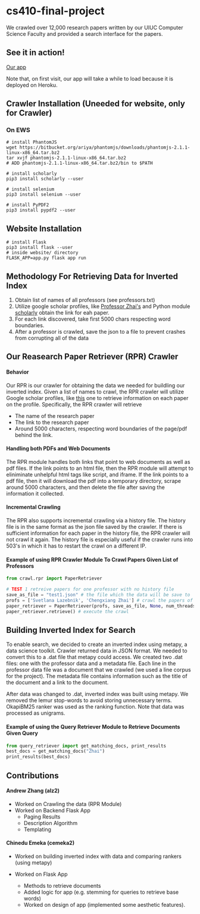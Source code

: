 # cs410-final-project
We crawled over 12,000 research papers written by our UIUC Computer Science Faculty and provided a search interface for the papers.

## See it in action!
[Our app](https://whispering-reef-85517.herokuapp.com/)

Note that, on first visit, our app will take a while to load because it is deployed on Heroku.

## Crawler Installation (Uneeded for website, only for Crawler)

### On EWS
```
# install PhantomJS
wget https://bitbucket.org/ariya/phantomjs/downloads/phantomjs-2.1.1-linux-x86_64.tar.bz2
tar xvjf phantomjs-2.1.1-linux-x86_64.tar.bz2
# ADD phantomjs-2.1.1-linux-x86_64.tar.bz2/bin to $PATH

# install scholarly
pip3 install scholarly --user

# install selenium
pip3 install selenium --user

# install PyPDF2
pip3 install pypdf2 --user
```

## Website Installation
```
# install Flask
pip3 install flask --user
# inside website/ directory
FLASK_APP=app.py flask app run
```

## Methodology For Retrieving Data for Inverted Index
1) Obtain list of names of all professors (see professors.txt)
2) Utilize google scholar profiles, like [Professor Zhai's](https://scholar.google.com/citations?user=YU-baPIAAAAJ&hl=en&oi=ao) and Python module [scholarly](https://pypi.python.org/pypi/scholarly/0.2.3) obtain the link for eah paper.
3) For each link discovered, take first 5000 chars respecting word boundaries.
4) After a professor is crawled, save the json to a file to prevent crashes from corrupting all of the data


## Our Reasearch Paper Retriever (RPR) Crawler

#### Behavior
Our RPR is our crawler for obtaining the data we needed for buildling our inverted index. Given a list of names to crawl, the RPR crawler will utilize Google scholar profiles, like [this](https://scholar.google.com/citations?user=YU-baPIAAAAJ&hl=en&oi=ao) one to retrieve information on each paper on the profile. Specifically, the RPR crawler will retrieve

* The name of the research paper
* The link to the research paper
* Around 5000 characters, respecting word boundaries of the page/pdf behind the link.

#### Handling both PDFs and Web Documents
The RPR module handles both links that point to web documents as well as pdf files. If the link points to an html file, then the RPR module will attempt to eliniminate unhelpful html tags like script, and iframe. If the link points to a pdf file, then it will download the pdf into a temporary directory, scrape around 5000 characters, and then delete the file after saving the information it collected. 

#### Incremental Crawling
The RPR also supports incremental crawling via a history file. The history file is in the same format as the json file saved by the crawler. If there is sufficient information for each paper in the history file, the RPR crawler will not crawl it again. The history file is especially useful if the crawler runs into 503's in which it has to restart the crawl on a different IP. 

#### Example of using RPR Crawler Module To Crawl Papers Given List of Professors
```python
from crawl.rpr import PaperRetriever

# TEST 1 retreive papers for one professor with no history file
save_as_file = "test1.json" # the file which the data will be save to
profs = ['Svetlana Lazebnik', 'Chengxiang Zhai'] # crawl the papers of these professors
paper_retriever = PaperRetriever(profs, save_as_file, None, num_threads=3) # delegate the work on 3 threads without history
paper_retriever.retrieve() # execute the crawl
```

## Building Inverted Index for Search
To enable search, we decided to create an inverted index using metapy, a data science toolkit. 
Crawler returned data in JSON format. We needed to convert this to  a .dat file that metapy could access. 
We created two .dat files: one with the professor data and a metadata file. Each line in the professor data file was a document that 
we crawled (we used a line corpus for the project). The metadata file contains information such as the title of the document and a link to the document. 

After data was changed to .dat, inverted index was built using metapy. We removed the lemur stop-words to avoid storing unnecessary terms.  OkapiBM25 ranker was used as the ranking function. Note that data was processed as unigrams.


#### Example of using the Query Retriever Module to Retrieve Documents Given Query
```python 
from query_retriever import get_matching_docs, print_results
best_docs = get_matching_docs("Zhai")
print_results(best_docs)
```


## Contributions

#### Andrew Zhang (alz2)
* Worked on Crawling the data (RPR Module)
* Worked on Backend Flask App
  * Paging Results
  * Description Algorithm
  * Templating
  
#### Chinedu Emeka (cemeka2)
 * Worked on building inverted index with data and comparing rankers (using metapy)
 
 * Worked on Flask App
     * Methods to retrieve documents 
     * Added logic for app (e.g. stemming for queries to retrieve base words)
     * Worked on design of app (implemented some aesthetic features). 
   
 
